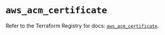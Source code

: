 # `aws_acm_certificate`

Refer to the Terraform Registry for docs: [`aws_acm_certificate`](https://registry.terraform.io/providers/hashicorp/aws/5.61.0/docs/resources/acm_certificate).

